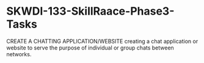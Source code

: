 # SKWDI-133-SkillRaace-Phase3-Tasks
CREATE A CHATTING APPLICATION/WEBSITE
creating  a chat application or website to serve the purpose of
individual or group chats between networks.

